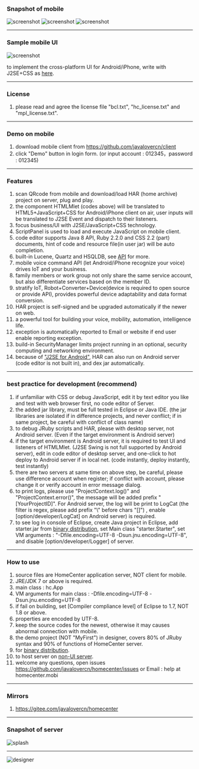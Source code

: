 ### Snapshot of mobile
![screenshot](http://homecenter.mobi/images/sc6.png)
![screenshot](http://homecenter.mobi/images/sc_mlet_bg.png)
![screenshot](http://homecenter.mobi/images/sc8.png)

***
### Sample mobile UI
![screenshot](http://homecenter.mobi/images/sc_mlet.png)

to implement the cross-platform UI for Android/iPhone, write with J2SE+CSS as [here](https://github.com/javalovercn/homecenter/blob/master/docs/develop%20cloud%20app%20with%20J2SE%2BCSS%20for%20iPhone%20and%20Android.md).

***
### License
1. please read and agree the license file "bcl.txt", "hc_license.txt" and "mpl_license.txt".

***
### Demo on mobile
1. download mobile client from https://github.com/javalovercn/client
2. click "Demo" button in login form. (or input account : 012345，password : 012345)

***
### Features

1. scan QRcode from mobile and download/load HAR (home archive) project on server, plug and play.
2. the component HTMLMlet (codes above) will be translated to HTML5+JavaScript+CSS for Android/iPhone client on air, user inputs will be translated to J2SE Event and dispatch to their listeners.
3. focus business/UI with J2SE/JavaScript+CSS technology.
4. ScriptPanel is used to load and execute JavaScript on mobile client.
5. code editor supports Java 8 API, Ruby 2.2.0 and CSS 2.2 (part) documents, hint of code and resource file(in user jar) will be auto completion. 
6. built-in Lucene, Quartz and HSQLDB, see [API](https://homecenter.mobi/download/javadoc/index.html) for more.
7. mobile voice command API (let Android/iPhone recognize your voice) drives IoT and your business.
8. family members or work group not only share the same service account, but also differentiate services based on the member ID.
9. stratify IoT, Robot+Converter+Device(device is required to open source or provide API), provides powerful device adaptability and data format conversion.
10. HAR project is self-signed and be upgraded automatically if the newer on web.
11. a powerful tool for building your voice, mobility, automation, intelligence life.
12. exception is automatically reported to Email or website if end user enable reporting exception.
13. build-in SecurityManager limits project running in an optional, security computing and networking environment.
14. because of ["J2SE for Android"](https://github.com/javalovercn/j2se_for_android), HAR can also run on Android server (code editor is not built in),  and dex jar automatically.

***
### best practice for development (recommend)

1. if unfamiliar with CSS or debug JavaScript, edit it by text editor you like and test with web browser first, no code editor of Server.
2. the added jar library, must be full tested in Eclipse or Java IDE. (the jar libraries are isolated if in difference projects, and never conflict; if in same project, be careful with conflict of class name)
3. to debug JRuby scripts and HAR, please with desktop server, not Android server. (Even if the target environment is Android server)
4. if the target environment is Android server, it is required to test UI and listeners of HTMLMlet. (J2SE Swing is not full supported by Android server), edit in code editor of desktop server, and one-click to hot deploy to Android server if in local net. (code instantly, deploy instantly, test instantly)
5. there are two servers at same time on above step, be careful, please use difference account when register; if conflict with account, please change it or verify account in error message dialog.
6. to print logs, please use "ProjectContext.log()" and "ProjectContext.error()", the message will be added prefix "[YourProjectID]". For Android server, the log will be print to LogCat (the filter is regex, please add prefix "\\" before chars "[]") , enable [option/developer/LogCat] on Android server) is required.
7. to see log in console of Eclipse, create Java project in Eclipse, add starter.jar from [binary distribution](https://github.com/javalovercn/hc_server_dist), set Main class "starter.Starter", set VM arguments : "-Dfile.encoding=UTF-8 -Dsun.jnu.encoding=UTF-8", and disable [option/developer/Logger] of server.
***
### How to use

1. source files are HomeCenter application server, NOT client for mobile.
2. JRE/JDK 7 or above is required.
3. main class : hc.App
4. VM arguments for main class : -Dfile.encoding=UTF-8 -Dsun.jnu.encoding=UTF-8
5. if fail on building, set [Compiler compliance level] of Eclipse to 1.7, NOT 1.8 or above.
6. properties are encoded by UTF-8.
7. keep the source codes for the newest, otherwise it may causes abnormal connection with mobile.
8. the demo project (NOT "MyFirst") in designer, covers 80% of JRuby syntax and 90% of functions of HomeCenter server.
9. for [binary distribution](https://github.com/javalovercn/hc_server_dist).
10. to host server on [non-UI server](https://github.com/javalovercn/homecenter/blob/master/docs/NoUI%20server%20on%20host.md).
11. welcome any questions, open issues https://github.com/javalovercn/homecenter/issues or Email : help at homecenter.mobi

***
### Mirrors

1. https://gitee.com/javalovercn/homecenter

***
### Snapshot of server

![splash](http://homecenter.mobi/images/splash_n_txt.png)

***

![designer](http://homecenter.mobi/images/usage/pc_designer.png)